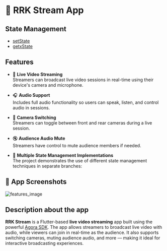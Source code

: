 # 📡 RRK Stream App
## State Management
- [setState](https://github.com/RRKawchar/live_streaming_demo/tree/setState)
- [getxState](https://docs.flutter.dev/cookbook)

## Features

- 🎥 **Live Video Streaming**  
  Streamers can broadcast live video sessions in real-time using their device's camera and microphone.

- 🎧 **Audio Support**  
  Includes full audio functionality so users can speak, listen, and control audio in sessions.

- 🔄 **Camera Switching**  
  Streamers can toggle between front and rear cameras during a live session.

- 🔇 **Audience Audio Mute**  
  Streamers have control to mute audience members if needed.

- 🧠 **Multiple State Management Implementations**  
  The project demonstrates the use of different state management techniques in separate branches:

## 📱 App Screenshots
![features_image](https://github.com/user-attachments/assets/c49a7456-abda-47a4-82c4-64aa354f955b)

## Description about the app
**RRK Stream** is a Flutter-based **live video streaming** app built using the powerful [Agora SDK](https://www.agora.io/).
The app allows streamers to broadcast live video with audio, while viewers can join in real-time as the audience.
It also supports switching cameras, muting audience audio, and more — making it ideal for interactive broadcasting experiences.

